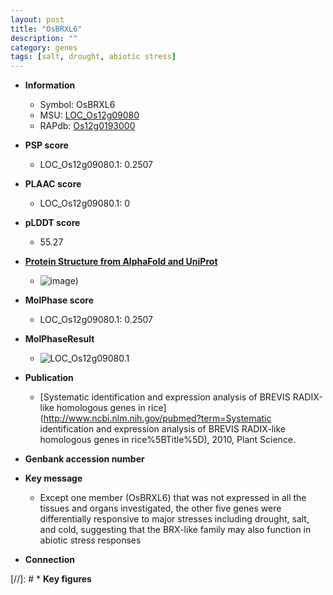 ```yaml
---
layout: post
title: "OsBRXL6"
description: ""
category: genes
tags: [salt, drought, abiotic stress]
---
```


* **Information**  
    + Symbol: OsBRXL6  
    + MSU: [LOC_Os12g09080](http://rice.plantbiology.msu.edu/cgi-bin/ORF_infopage.cgi?orf=LOC_Os12g09080)  
    + RAPdb: [Os12g0193000](http://rapdb.dna.affrc.go.jp/viewer/gbrowse_details/irgsp1?name=Os12g0193000)  

* **PSP score**  
    + LOC_Os12g09080.1: 0.2507 

* **PLAAC score**  
    + LOC_Os12g09080.1: 0 

* **pLDDT score**
    + 55.27

* **[Protein Structure from AlphaFold and UniProt](https://www.uniprot.org/uniprotkb/Q2QWK1/entry#structure)**
    + ![image](https://ricepsp.github.io/images/Q2/AF-Q2QWK1-F1.png))

* **MolPhase score**
    + LOC_Os12g09080.1: 0.2507

* **MolPhaseResult**
    + ![LOC_Os12g09080.1](https://ricepsp.github.io/pictures/LOC_Os12g/LOC_Os12g09080.1.png)

* **Publication**  
    + [Systematic identification and expression analysis of BREVIS RADIX-like homologous genes in rice](http://www.ncbi.nlm.nih.gov/pubmed?term=Systematic identification and expression analysis of BREVIS RADIX-like homologous genes in rice%5BTitle%5D), 2010, Plant Science.

* **Genbank accession number**  

* **Key message**  
    + Except one member (OsBRXL6) that was not expressed in all the tissues and organs investigated, the other five genes were differentially responsive to major stresses including drought, salt, and cold, suggesting that the BRX-like family may also function in abiotic stress responses

* **Connection**  

[//]: # * **Key figures**  


